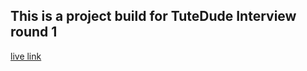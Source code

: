 ## This is a project build for TuteDude Interview round 1

[live link](https://tutedude-karan.netlify.app)